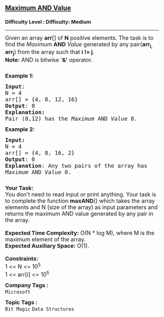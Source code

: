 <h2><a href="https://www.geeksforgeeks.org/problems/maximum-and-value-1587115620/1?page=2&difficulty=Medium&status=unsolved&sortBy=submissions">Maximum AND Value</a></h2><h3>Difficulty Level : Difficulty: Medium</h3><hr><div class="problems_problem_content__Xm_eO"><p><span style="font-size:18px">Given an array <strong>arr</strong>[] of <strong>N</strong> positive elements. The task is to find the <em>Maximum</em> <strong>AND</strong> <em>Value</em> generated by any pair(<strong>arr<sub>i, </sub>arr<sub>j</sub></strong>) from the array such that&nbsp;<strong>i != j</strong>.<br>
<strong>Note:</strong> AND is bitwise '<strong>&amp;'</strong> operator. </span></p>

<p><br>
<span style="font-size:18px"><strong>Example 1:</strong></span></p>

<pre><span style="font-size:18px"><strong>Input</strong>: 
N = 4</span>
<span style="font-size:18px">arr[] = {4, 8, 12, 16}
<strong>Output</strong>: 8<strong>
Explanation:
</strong>Pair (8,12) has the <em>Maximum</em> AND <em>Value</em>&nbsp;8.</span>
</pre>

<p><span style="font-size:18px"><strong>Example 2:</strong></span></p>

<pre><span style="font-size:18px"><strong>Input:
</strong>N = 4</span>
<span style="font-size:18px">arr[] = {4, 8, 16, 2}
<strong>Output</strong>: 0
<strong>Explanation</strong>: Any two pairs of the array has 
<em>Maximum</em> AND <em>Value</em> 0.</span></pre>

<div><br>
<span style="font-size:18px"><strong>Your Task:&nbsp;</strong></span></div>

<div><span style="font-size:18px">You don't need to read input or print anything. Your&nbsp;task is to complete the function <strong>maxAND</strong>() which takes the array elements and N (size of the array) as input parameters and returns the maximum AND value generated by any pair in the array.&nbsp;<br>
<br>
<strong>Expected Time Complexity:</strong>&nbsp;O(N * log M), where M is the maximum element of the array.</span><br>
<span style="font-size:18px"><strong>Expected Auxiliary Space:</strong>&nbsp;O(1).<br>
<br>
<strong>Constraints:</strong></span><br>
<span style="font-size:18px">1 &lt;= N &lt;= 10<sup>5</sup></span><br>
<span style="font-size:18px">1 &lt;= arr[i] &lt;= 10<sup>5</sup></span></div>
</div><p><span style=font-size:18px><strong>Company Tags : </strong><br><code>Microsoft</code>&nbsp;<br><p><span style=font-size:18px><strong>Topic Tags : </strong><br><code>Bit Magic</code>&nbsp;<code>Data Structures</code>&nbsp;